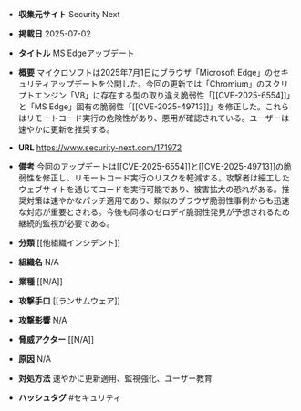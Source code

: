- **収集元サイト**
Security Next

- **掲載日**
2025-07-02

- **タイトル**
MS Edgeアップデート

- **概要**
マイクロソフトは2025年7月1日にブラウザ「Microsoft Edge」のセキュリティアップデートを公開した。今回の更新では「Chromium」のスクリプトエンジン「V8」に存在する型の取り違え脆弱性「[[CVE-2025-6554]]」と「MS Edge」固有の脆弱性「[[CVE-2025-49713]]」を修正した。これらはリモートコード実行の危険性があり、悪用が確認されている。ユーザーは速やかに更新を推奨する。

- **URL**
https://www.security-next.com/171972

- **備考**
今回のアップデートは[[CVE-2025-6554]]と[[CVE-2025-49713]]の脆弱性を修正し、リモートコード実行のリスクを軽減する。攻撃者は細工したウェブサイトを通じてコードを実行可能であり、被害拡大の恐れがある。推奨対策は速やかなパッチ適用であり、類似のブラウザ脆弱性事例からも迅速な対応が重要とされる。今後も同様のゼロデイ脆弱性発見が予想されるため継続的監視が必要である。

- **分類**
[[他組織インシデント]]

- **組織名**
N/A

- **業種**
[[N/A]]

- **攻撃手口**
[[ランサムウェア]]

- **攻撃影響**
N/A

- **脅威アクター**
[[N/A]]

- **原因**
N/A

- **対処方法**
速やかに更新適用、監視強化、ユーザー教育

- **ハッシュタグ**
#セキュリティ

